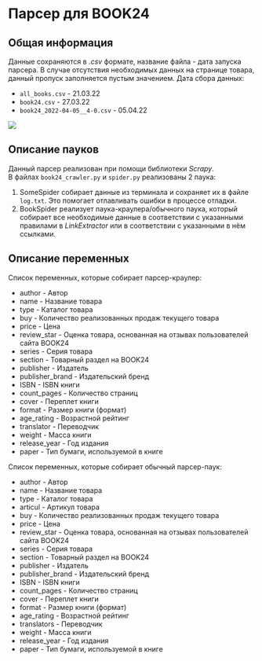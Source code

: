 # Парсер для BOOK24

## Общая информация
Данные сохраняются в *.csv* формате, название файла - дата запуска парсера. В случае отсутствия необходимых данных на странице товара, данный пропуск заполняется пустым значением. 
Дата сбора данных:
- `all_books.csv` - 21.03.22
- `book24.csv` - 27.03.22
- `book24_2022-04-05__4-0.csv` - 05.04.22

![](https://bukva.info/blog/wp-content/uploads/2021/11/book24-logo.png)


## Описание пауков
Данный парсер реализован при помощи библиотеки *Scrapy*.  
В файлах  `book24_crawler.py` и `spider.py` реализованы 2 паука:
1. SomeSpider собирает данные из терминала и сохраняет их в файле `log.txt`. Это помогает отлавливать ошибки в процессе отладки. 
2. BookSpider реализует паука-краулера/обычного паука, который собирает все необходимые данные в соответствии с указанными правилами в *LinkExtractor* или в соответствии с указанными в нём ссылками.


## Описание переменных
Список переменных, которые собирает парсер-краулер:
- author - Автор
- name - Название товара
- type - Каталог товара
- buy - Количество реализованных продаж текущего товара
- price - Цена
- review_star - Оценка товара, основанная на отзывах пользователей сайта BOOK24
- series - Серия товара
- section - Товарный раздел на BOOK24
- publisher - Издатель
- publisher_brand - Издательский бренд 
- ISBN - ISBN книги
- count_pages - Количество страниц
- cover - Переплет книги
- format - Размер книги (формат)
- age_rating - Возрастной рейтинг 
- translator - Переводчик
- weight - Масса книги
- release_year - Год издания
- paper - Тип бумаги, используемой в книге 

Список переменных, которые собирает обычный парсер-паук:
- author - Автор
- name - Название товара
- type - Каталог товара
- articul - Артикул товара
- buy - Количество реализованных продаж текущего товара
- price - Цена
- review_star - Оценка товара, основанная на отзывах пользователей сайта BOOK24
- series - Серия товара
- section - Товарный раздел на BOOK24
- publisher - Издатель
- publisher_brand - Издательский бренд 
- ISBN - ISBN книги
- count_pages - Количество страниц
- cover - Переплет книги
- format - Размер книги (формат)
- age_rating - Возрастной рейтинг 
- translators - Переводчик
- weight - Масса книги
- release_year - Год издания
- paper - Тип бумаги, используемой в книге 
